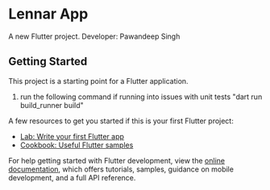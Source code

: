 # Lennar App

A new Flutter project.
Developer: Pawandeep Singh

## Getting Started

This project is a starting point for a Flutter application.
1. run the following command if running into issues with unit tests
   "dart run build_runner build"
   
A few resources to get you started if this is your first Flutter project:

- [Lab: Write your first Flutter app](https://docs.flutter.dev/get-started/codelab)
- [Cookbook: Useful Flutter samples](https://docs.flutter.dev/cookbook)

For help getting started with Flutter development, view the
[online documentation](https://docs.flutter.dev/), which offers tutorials,
samples, guidance on mobile development, and a full API reference.
